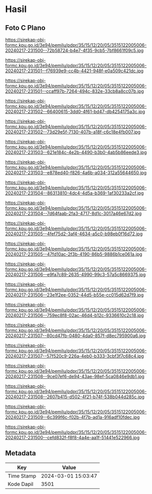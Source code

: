 # Hasil

## Foto C Plano

https://sirekap-obj-formc.kpu.go.id/3e94/pemilu/pdpr/35/15/12/20/05/3515122005006-20240217-231500--72b58724-b4e7-4f35-9cb5-7bf8661f09c5.jpg

https://sirekap-obj-formc.kpu.go.id/3e94/pemilu/pdpr/35/15/12/20/05/3515122005006-20240217-231501--f76939e9-cc4b-4421-948f-e0a509c421dc.jpg

https://sirekap-obj-formc.kpu.go.id/3e94/pemilu/pdpr/35/15/12/20/05/3515122005006-20240217-231501--ccaff97b-7264-494c-832e-33cb8a8cc07b.jpg

https://sirekap-obj-formc.kpu.go.id/3e94/pemilu/pdpr/35/15/12/20/05/3515122005006-20240217-231502--66400615-3dd0-4f61-bd47-db4254175a3c.jpg

https://sirekap-obj-formc.kpu.go.id/3e94/pemilu/pdpr/35/15/12/20/05/3515122005006-20240217-231502--73d29e5f-7130-407b-a18f-c6c18e4fb007.jpg

https://sirekap-obj-formc.kpu.go.id/3e94/pemilu/pdpr/35/15/12/20/05/3515122005006-20240217-231503--621e184c-4e2b-4490-b3b0-4ab5b86eede3.jpg

https://sirekap-obj-formc.kpu.go.id/3e94/pemilu/pdpr/35/15/12/20/05/3515122005006-20240217-231503--e878ed40-f826-4a6b-a034-312a55644650.jpg

https://sirekap-obj-formc.kpu.go.id/3e94/pemilu/pdpr/35/15/12/20/05/3515122005006-20240217-231504--86313810-4dc4-4d5a-b369-1af30233a2cf.jpg

https://sirekap-obj-formc.kpu.go.id/3e94/pemilu/pdpr/35/15/12/20/05/3515122005006-20240217-231504--7d64faab-2fa3-4717-8d1c-3017a46e67d2.jpg

https://sirekap-obj-formc.kpu.go.id/3e94/pemilu/pdpr/35/15/12/20/05/3515122005006-20240217-231505--4fef75d2-3af4-4634-a5c0-b98eb0f16d72.jpg

https://sirekap-obj-formc.kpu.go.id/3e94/pemilu/pdpr/35/15/12/20/05/3515122005006-20240217-231505--47fd10ac-2f3b-4190-86b5-9886b1ce061a.jpg

https://sirekap-obj-formc.kpu.go.id/3e94/pemilu/pdpr/35/15/12/20/05/3515122005006-20240217-231506--e9fa7c89-2635-4990-99c3-57a5c8669375.jpg

https://sirekap-obj-formc.kpu.go.id/3e94/pemilu/pdpr/35/15/12/20/05/3515122005006-20240217-231506--23e1f2ee-0352-44d5-b55e-cc015d62d7f9.jpg

https://sirekap-obj-formc.kpu.go.id/3e94/pemilu/pdpr/35/15/12/20/05/3515122005006-20240217-231506--759ec8f8-02ac-46d4-b12c-9336610c2c18.jpg

https://sirekap-obj-formc.kpu.go.id/3e94/pemilu/pdpr/35/15/12/20/05/3515122005006-20240217-231507--80cd47fb-0480-4da0-857f-d8ec795900a6.jpg

https://sirekap-obj-formc.kpu.go.id/3e94/pemilu/pdpr/35/15/12/20/05/3515122005006-20240217-231507--57f520c9-226a-4eb0-b333-3cbf3f7c68c4.jpg

https://sirekap-obj-formc.kpu.go.id/3e94/pemilu/pdpr/35/15/12/20/05/3515122005006-20240217-231508--9ce07ef6-de94-43ae-98ef-5ca0846e9db1.jpg

https://sirekap-obj-formc.kpu.go.id/3e94/pemilu/pdpr/35/15/12/20/05/3515122005006-20240217-231508--2607b415-d502-4f21-b74f-538b044d285c.jpg

https://sirekap-obj-formc.kpu.go.id/3e94/pemilu/pdpr/35/15/12/20/05/3515122005006-20240217-231509--6c399f6c-f02b-4f7b-ad1a-916adf10fdec.jpg

https://sirekap-obj-formc.kpu.go.id/3e94/pemilu/pdpr/35/15/12/20/05/3515122005006-20240217-231500--cefd832f-f8f8-4a4e-aa1f-51441e522966.jpg


## Metadata

| Key        | Value               |
| ---------- | ------------------- |
| Time Stamp | 2024-03-01 15:03:47 |
| Kode Dapil | 3501                |



